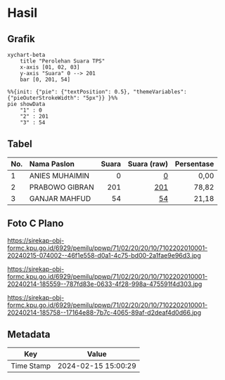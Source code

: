 # Hasil

## Grafik

```mermaid
xychart-beta
    title "Perolehan Suara TPS"
    x-axis [01, 02, 03]
    y-axis "Suara" 0 --> 201
    bar [0, 201, 54]
```

```mermaid
%%{init: {"pie": {"textPosition": 0.5}, "themeVariables": {"pieOuterStrokeWidth": "5px"}} }%%
pie showData
    "1" : 0
    "2" : 201
    "3" : 54
```

## Tabel

| No. | Nama Paslon    | Suara | Suara (raw) | Persentase |
|:--- |:-------------- | -----:| -----------:| ----------:|
| 1   | ANIES MUHAIMIN | 0     | [0][p-1]    | 0,00       |
| 2   | PRABOWO GIBRAN | 201   | [201][p-2]  | 78,82      |
| 3   | GANJAR MAHFUD  | 54    | [54][p-3]   | 21,18      |


[p-1]: https://github.com/gigit-pemilu/pemilu-2024-71-sulawesi-utara/blob/main/pilpres/hitung-suara/sub/71-sulawesi-utara/sub/02-minahasa/sub/20-kakas-barat/sub/2010-bukit-tinggi/sub/001-tps/sub/paslon-1.txt
[p-2]: https://github.com/gigit-pemilu/pemilu-2024-71-sulawesi-utara/blob/main/pilpres/hitung-suara/sub/71-sulawesi-utara/sub/02-minahasa/sub/20-kakas-barat/sub/2010-bukit-tinggi/sub/001-tps/sub/paslon-2.txt
[p-3]: https://github.com/gigit-pemilu/pemilu-2024-71-sulawesi-utara/blob/main/pilpres/hitung-suara/sub/71-sulawesi-utara/sub/02-minahasa/sub/20-kakas-barat/sub/2010-bukit-tinggi/sub/001-tps/sub/paslon-3.txt

## Foto C Plano

https://sirekap-obj-formc.kpu.go.id/6929/pemilu/ppwp/71/02/20/20/10/7102202010001-20240215-074002--46f1e558-d0a1-4c75-bd00-2a1fae9e96d3.jpg

https://sirekap-obj-formc.kpu.go.id/6929/pemilu/ppwp/71/02/20/20/10/7102202010001-20240214-185559--787fd83e-0633-4f28-998a-475591f4d303.jpg

https://sirekap-obj-formc.kpu.go.id/6929/pemilu/ppwp/71/02/20/20/10/7102202010001-20240214-185758--17164e88-7b7c-4065-89af-d2deaf4d0d66.jpg


## Metadata

| Key        | Value               |
| ---------- | ------------------- |
| Time Stamp | 2024-02-15 15:00:29 |



